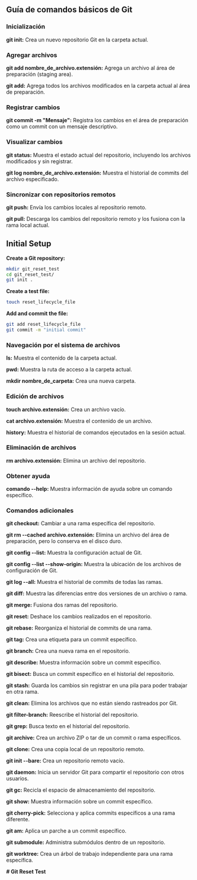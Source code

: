 ## Guía de comandos básicos de Git

### Inicialización

**git init:** Crea un nuevo repositorio Git en la carpeta actual.

### Agregar archivos

**git add nombre_de_archivo.extensión:** Agrega un archivo al área de preparación (staging area).

**git add:** Agrega todos los archivos modificados en la carpeta actual al área de preparación.

### Registrar cambios

**git commit -m "Mensaje":** Registra los cambios en el área de preparación como un commit con un mensaje descriptivo.

### Visualizar cambios

**git status:** Muestra el estado actual del repositorio, incluyendo los archivos modificados y sin registrar.

**git log nombre_de_archivo.extensión:** Muestra el historial de commits del archivo especificado.

### Sincronizar con repositorios remotos

**git push:** Envía los cambios locales al repositorio remoto.

**git pull:** Descarga los cambios del repositorio remoto y los fusiona con la rama local actual.

## Initial Setup

**Create a Git repository:**

```bash
mkdir git_reset_test
cd git_reset_test/
git init .
```

**Create a test file:**

```bash
touch reset_lifecycle_file
```

**Add and commit the file:**

```bash
git add reset_lifecycle_file
git commit -m "initial commit"
```

### Navegación por el sistema de archivos

**ls:** Muestra el contenido de la carpeta actual.

**pwd:** Muestra la ruta de acceso a la carpeta actual.

**mkdir nombre_de_carpeta:** Crea una nueva carpeta.

### Edición de archivos

**touch archivo.extensión:** Crea un archivo vacío.

**cat archivo.extensión:** Muestra el contenido de un archivo.

**history:** Muestra el historial de comandos ejecutados en la sesión actual.

### Eliminación de archivos

**rm archivo.extensión:** Elimina un archivo del repositorio.

### Obtener ayuda

**comando --help:** Muestra información de ayuda sobre un comando específico.

### Comandos adicionales

**git checkout:** Cambiar a una rama específica del repositorio.

**git rm --cached archivo.extensión:** Elimina un archivo del área de preparación, pero lo conserva en el disco duro.

**git config --list:** Muestra la configuración actual de Git.

**git config --list --show-origin:** Muestra la ubicación de los archivos de configuración de Git.

**git log --all:** Muestra el historial de commits de todas las ramas.

**git diff:** Muestra las diferencias entre dos versiones de un archivo o rama.

**git merge:** Fusiona dos ramas del repositorio.

**git reset:** Deshace los cambios realizados en el repositorio.

**git rebase:** Reorganiza el historial de commits de una rama.

**git tag:** Crea una etiqueta para un commit específico.

**git branch:** Crea una nueva rama en el repositorio.

**git describe:** Muestra información sobre un commit específico.

**git bisect:** Busca un commit específico en el historial del repositorio.

**git stash:** Guarda los cambios sin registrar en una pila para poder trabajar en otra rama.

**git clean:** Elimina los archivos que no están siendo rastreados por Git.

**git filter-branch:** Reescribe el historial del repositorio.

**git grep:** Busca texto en el historial del repositorio.

**git archive:** Crea un archivo ZIP o tar de un commit o rama específicos.

**git clone:** Crea una copia local de un repositorio remoto.

**git init --bare:** Crea un repositorio remoto vacío.

**git daemon:** Inicia un servidor Git para compartir el repositorio con otros usuarios.

**git gc:** Recicla el espacio de almacenamiento del repositorio.

**git show:** Muestra información sobre un commit específico.

**git cherry-pick:** Selecciona y aplica commits específicos a una rama diferente.

**git am:** Aplica un parche a un commit específico.

**git submodule:** Administra submódulos dentro de un repositorio.

**git worktree:** Crea un árbol de trabajo independiente para una rama específica.

**# Git Reset Test**
